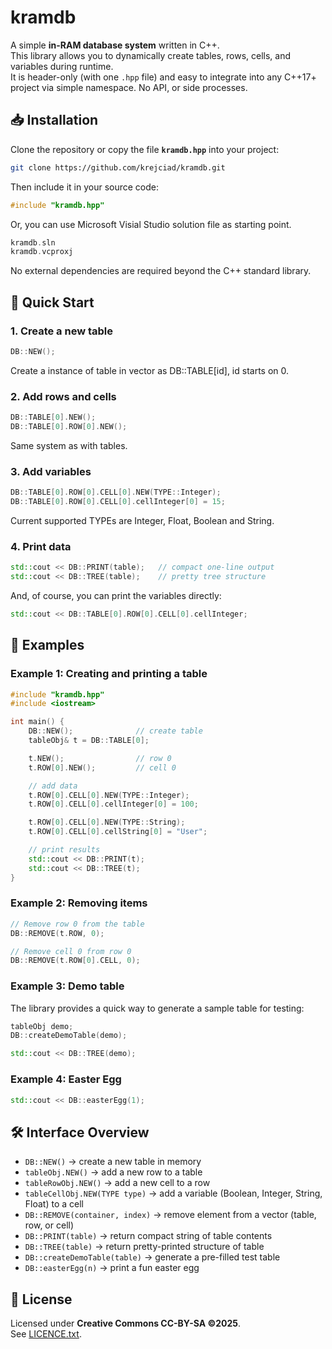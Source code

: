 # kramdb

A simple **in-RAM database system** written in C++.  
This library allows you to dynamically create tables, rows, cells, and variables during runtime.  
It is header-only (with one `.hpp` file) and easy to integrate into any C++17+ project via simple namespace. No API, or side processes.  

## 📥 Installation

Clone the repository or copy the file **`kramdb.hpp`** into your project:  

```bash
git clone https://github.com/krejciad/kramdb.git
```

Then include it in your source code:

```cpp
#include "kramdb.hpp"
```

Or, you can use Microsoft Visial Studio solution file as starting point.

```cpp
kramdb.sln
kramdb.vcproxj
```

No external dependencies are required beyond the C++ standard library.  

## 🚀 Quick Start

### 1. Create a new table
```cpp
DB::NEW();
```

Create a instance of table in vector as DB::TABLE[id], id starts on 0.

### 2. Add rows and cells
```cpp
DB::TABLE[0].NEW();
DB::TABLE[0].ROW[0].NEW();
```

Same system as with tables.

### 3. Add variables
```cpp
DB::TABLE[0].ROW[0].CELL[0].NEW(TYPE::Integer);
DB::TABLE[0].ROW[0].CELL[0].cellInteger[0] = 15;
```

Current supported TYPEs are Integer, Float, Boolean and String.

### 4. Print data
```cpp
std::cout << DB::PRINT(table);   // compact one-line output
std::cout << DB::TREE(table);    // pretty tree structure
```

And, of course, you can print the variables directly:

```cpp
std::cout << DB::TABLE[0].ROW[0].CELL[0].cellInteger;
```

## 📌 Examples

### Example 1: Creating and printing a table
```cpp
#include "kramdb.hpp"
#include <iostream>

int main() {
    DB::NEW();              // create table
    tableObj& t = DB::TABLE[0];

    t.NEW();                // row 0
    t.ROW[0].NEW();         // cell 0

    // add data
    t.ROW[0].CELL[0].NEW(TYPE::Integer);
    t.ROW[0].CELL[0].cellInteger[0] = 100;

    t.ROW[0].CELL[0].NEW(TYPE::String);
    t.ROW[0].CELL[0].cellString[0] = "User";

    // print results
    std::cout << DB::PRINT(t);
    std::cout << DB::TREE(t);
}
```

### Example 2: Removing items
```cpp
// Remove row 0 from the table
DB::REMOVE(t.ROW, 0);

// Remove cell 0 from row 0
DB::REMOVE(t.ROW[0].CELL, 0);
```

### Example 3: Demo table
The library provides a quick way to generate a sample table for testing:

```cpp
tableObj demo;
DB::createDemoTable(demo);

std::cout << DB::TREE(demo);
```

### Example 4: Easter Egg
```cpp
std::cout << DB::easterEgg(1);
```

## 🛠 Interface Overview

- `DB::NEW()` → create a new table in memory  
- `tableObj.NEW()` → add a new row to a table  
- `tableRowObj.NEW()` → add a new cell to a row  
- `tableCellObj.NEW(TYPE type)` → add a variable (Boolean, Integer, String, Float) to a cell  
- `DB::REMOVE(container, index)` → remove element from a vector (table, row, or cell)  
- `DB::PRINT(table)` → return compact string of table contents  
- `DB::TREE(table)` → return pretty-printed structure of table  
- `DB::createDemoTable(table)` → generate a pre-filled test table  
- `DB::easterEgg(n)` → print a fun easter egg  

## 📄 License
Licensed under **Creative Commons CC-BY-SA ©2025**.  
See [LICENCE.txt](LICENCE.txt).  
